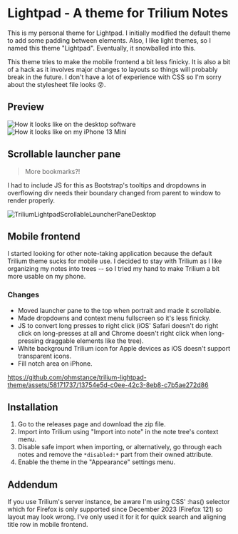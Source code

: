 # Lightpad - A theme for Trilium Notes
This is my personal theme for Lightpad. I initially modified the default theme to add some padding between elements. Also, I like light themes, so I named this theme "Lightpad". Eventually, it snowballed into this.

This theme tries to make the mobile frontend a bit less finicky. It is also a bit of a hack as it involves major changes to layouts so things will probably break in the future. I don't have a lot of experience with CSS so I'm sorry about the stylesheet file looks 😵.

## Preview
![How it looks like on the desktop software](https://github.com/ohmstance/trilium-lightpad-theme/assets/58171737/3f6d85a1-940d-4dff-81a1-e0c07aadabb6)
![How it looks like on my iPhone 13 Mini](https://github.com/ohmstance/trilium-lightpad-theme/assets/58171737/1930b892-90cc-4a81-8cb1-e1888f2b261d)

## Scrollable launcher pane
> More bookmarks?!

I had to include JS for this as Bootstrap's tooltips and dropdowns in overflowing div needs their boundary changed from parent to window to render properly.

![TriliumLightpadScrollableLauncherPaneDesktop](https://github.com/ohmstance/trilium-lightpad-theme/assets/58171737/8036936d-3c05-4225-a8cd-ba971a10b24a)

## Mobile frontend
I started looking for other note-taking application because the default Trilium theme sucks for mobile use. I decided to stay with Trilium as I like organizing my notes into trees -- so I tried my hand to make Trilium a bit more usable on my phone. 

### Changes
- Moved launcher pane to the top when portrait and made it scrollable.
- Made dropdowns and context menu fullscreen so it's less finicky.
- JS to convert long presses to right click (iOS' Safari doesn't do right click on long-presses at all and Chrome doesn't right click when long-pressing draggable elements like the tree).
- White background Trilium icon for Apple devices as iOS doesn't support transparent icons.
- Fill notch area on iPhone.

https://github.com/ohmstance/trilium-lightpad-theme/assets/58171737/13754e5d-c0ee-42c3-8eb8-c7b5ae272d86

## Installation
1. Go to the releases page and download the zip file.
2. Import into Trilium using "Import into note" in the note tree's context menu.
3. Disable safe import when importing, or alternatively, go through each notes and remove the `*disabled:*` part from their owned attribute.
4. Enable the theme in the "Appearance" settings menu.

## Addendum
If you use Trilium's server instance, be aware I'm using CSS' :has() selector which for Firefox is only supported since December 2023 (Firefox 121) so layout may look wrong. I've only used it for it for quick search and aligning title row in mobile frontend.
